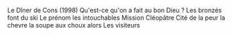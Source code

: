 Le Dîner de Cons (1998)
Qu'est-ce qu'on a fait au bon Dieu ?
Les bronzés font du ski
Le prénom
les intouchables
Mission Cléopâtre
Cité de la peur
la chevre
la soupe aux choux alors
Les visiteurs
